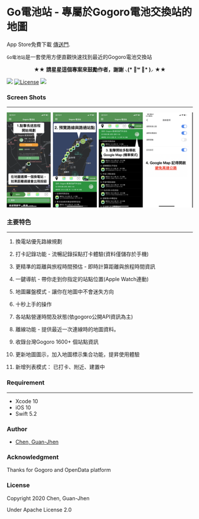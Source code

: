# Go電池站 - 專屬於Gogoro電池交換站的地圖

App Store免費下載 [傳送門](https://apple.co/2kb6u3a).<p>

`Go電池站`是一套使用方便直觀快速找到最近的Gogoro電池交換站

<p align="center" >★★ <b>請星星這個專案來鼓勵作者，謝謝 ⸜(* ॑꒳ ॑* )⸝</b> ★★</p>

<nobr><img src="https://img.shields.io/badge/platform-iOS-lightgrey.svg">
[![License](https://img.shields.io/badge/License-Apache%202.0-blue.svg)](https://opensource.org/licenses/Apache-2.0)
<img src="https://img.shields.io/badge/Swift-5.2-orange.svg?style=flat"></nobr>

### Screen Shots
-----------
!["ScreenShots"](/Screenshot/GogoroMap.png)



### 主要特色
-----------
1. 換電站優先路線規劃

2. 打卡記錄功能 - 流暢記錄採點打卡體驗(資料僅儲存於手機)

3. 更精準的距離與旅程時間預估 - 即時計算距離與旅程時間資訊

4. 一鍵導航 - 帶你走到你指定的站點位置(Apple Watch連動)

5. 地圖羅盤模式 - 讓你在地圖中不會迷失方向

6. 十秒上手的操作

7. 各站點營運時間及狀態(依gogoro公開API資訊為主) 

8. 離線功能 - 提供最近一次連線時的地圖資料。

9. 收錄台灣Gogoro 1600+ 個站點資訊

10. 更新地圖圖示，加入地圖標示集合功能，提昇使用體驗

11. 新增列表模式： 已打卡、附近、建置中 




### Requirement
-----------

- Xcode 10
- iOS 10
- Swift 5.2


### Author
* [Chen, Guan-Jhen](https://goo.gl/USI7g5)

### Acknowledgment
Thanks for Gogoro and OpenData platform

### License

Copyright 2020 Chen, Guan-Jhen

Under Apache License 2.0
